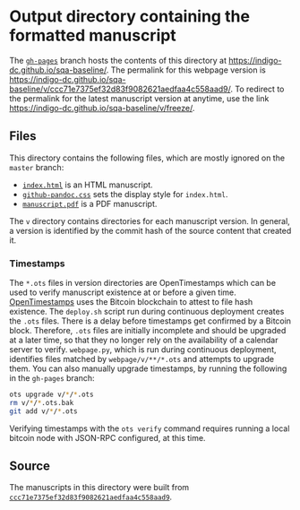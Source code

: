 # Output directory containing the formatted manuscript

The [`gh-pages`](https://github.com/indigo-dc/sqa-baseline/tree/gh-pages) branch hosts the contents of this directory at https://indigo-dc.github.io/sqa-baseline/.
The permalink for this webpage version is https://indigo-dc.github.io/sqa-baseline/v/ccc71e7375ef32d83f9082621aedfaa4c558aad9/.
To redirect to the permalink for the latest manuscript version at anytime, use the link https://indigo-dc.github.io/sqa-baseline/v/freeze/.

## Files

This directory contains the following files, which are mostly ignored on the `master` branch:

+ [`index.html`](index.html) is an HTML manuscript.
+ [`github-pandoc.css`](github-pandoc.css) sets the display style for `index.html`.
+ [`manuscript.pdf`](manuscript.pdf) is a PDF manuscript.

The `v` directory contains directories for each manuscript version.
In general, a version is identified by the commit hash of the source content that created it.

### Timestamps

The `*.ots` files in version directories are OpenTimestamps which can be used to verify manuscript existence at or before a given time.
[OpenTimestamps](https://opentimestamps.org/) uses the Bitcoin blockchain to attest to file hash existence.
The `deploy.sh` script run during continuous deployment creates the `.ots` files.
There is a delay before timestamps get confirmed by a Bitcoin block.
Therefore, `.ots` files are initially incomplete and should be upgraded at a later time, so that they no longer rely on the availability of a calendar server to verify.
`webpage.py`, which is run during continuous deployment, identifies files matched by `webpage/v/**/*.ots` and attempts to upgrade them.
You can also manually upgrade timestamps, by running the following in the `gh-pages` branch:

```sh
ots upgrade v/*/*.ots
rm v/*/*.ots.bak
git add v/*/*.ots
```

Verifying timestamps with the `ots verify` command requires running a local bitcoin node with JSON-RPC configured, at this time.

## Source

The manuscripts in this directory were built from
[`ccc71e7375ef32d83f9082621aedfaa4c558aad9`](https://github.com/indigo-dc/sqa-baseline/commit/ccc71e7375ef32d83f9082621aedfaa4c558aad9).
